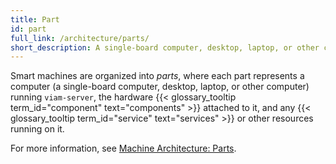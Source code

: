 ```yaml
---
title: Part
id: part
full_link: /architecture/parts/
short_description: A single-board computer, desktop, laptop, or other computer running viam-server, the hardware components attached to it, and any services or other resources running on it.
---
```


Smart machines are organized into _parts_, where each part represents a computer (a single-board computer, desktop, laptop, or other computer) running `viam-server`, the hardware {{< glossary_tooltip term_id="component" text="components" >}} attached to it, and any {{< glossary_tooltip term_id="service" text="services" >}} or other resources running on it.

For more information, see [Machine Architecture: Parts](/operate/reference/architecture/parts/).
